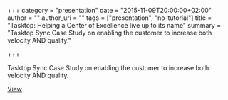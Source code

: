 +++
category = "presentation"
date = "2015-11-09T20:00:00+02:00"
author = ""
author_uri = ""
tags = ["presentation", "no-tutorial"]
title = "Tasktop: Helping a Center of Excellence live up to its name"
summary = "Tasktop Sync Case Study on enabling the customer to increase both velocity AND quality."

+++

Tasktop Sync Case Study on enabling the customer to increase both velocity AND quality.

[View](http://www.tasktop.com/sites/default/files/TT_CaseStudy_Insurance_42_050715.pdf)
